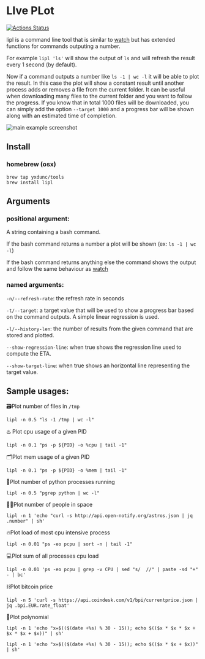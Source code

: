 # LIve PLot
[![Actions Status](https://github.com/yxdunc/lipl/workflows/Rust/badge.svg)](https://github.com/yxdunc/lipl/actions)


lipl is a command line tool that is similar to [watch](https://en.wikipedia.org/wiki/Watch_(Unix)) but has extended functions for commands outputing a number.

For example `lipl 'ls'` will show the output of `ls` and will refresh the result
every 1 second (by default).

Now if a command outputs a number like `ls -1 | wc -l` it will be able to plot
the result. In this case the plot will show a constant result until another 
process adds or removes a file from the current folder. It can be useful when 
downloading many files to the current folder and you want to follow the
progress. If you know that in total 1000 files will be downloaded, you can 
simply add the option `--target 1000` and a progress bar will be shown along 
with an estimated time of completion.

![main example screenshot](../media/screen_shots/polynomial.png?raw=true)


## Install

### homebrew (osx)

```
brew tap yxdunc/tools
brew install lipl
```

## Arguments

### positional argument:

A string containing a bash command.

If the bash command returns a number a plot will be shown (ex: `ls -1 | wc -l`)

If the bash command returns anything else the command shows the output and 
follow the same behaviour as [watch](https://en.wikipedia.org/wiki/Watch_(Unix))

### named arguments:
`-n/--refresh-rate`: the refresh rate in seconds

`-t/--target`: a target value that will be used to show a progress bar based on
 the command outputs. A simple linear regression is used.

`-l/--history-len`: the number of results from the given command that are stored
 and plotted.  

`--show-regression-line`: when true shows the regression line used to compute
the ETA.

`--show-target-line`: when true shows an horizontal line representing the target
value.

## Sample usages:

🗃Plot number of files in `/tmp`
```
lipl -n 0.5 "ls -1 /tmp | wc -l"
```

♨️ Plot cpu usage of a given PID
```
lipl -n 0.1 "ps -p ${PID} -o %cpu | tail -1"
```

🗂Plot mem usage of a given PID
```
lipl -n 0.1 "ps -p ${PID} -o %mem | tail -1"
```

🐍Plot number of python processes running
```
lipl -n 0.5 "pgrep python | wc -l"
```

👩‍🚀Plot number of people in space
```
lipl -n 1 'echo "curl -s http://api.open-notify.org/astros.json | jq .number" | sh'
```

🔥Plot load of most cpu intensive process
```
lipl -n 0.01 "ps -eo pcpu | sort -n | tail -1"
```

💻Plot sum of all processes cpu load
```
lipl -n 0.01 'ps -eo pcpu | grep -v CPU | sed "s/  //" | paste -sd "+" - | bc'
```

⛓Plot bitcoin price
```
lipl -n 5 'curl -s https://api.coindesk.com/v1/bpi/currentprice.json | jq .bpi.EUR.rate_float'
```

🎢Plot polynomial
```
lipl -n 1 'echo "x=$(($(date +%s) % 30 - 15)); echo $(($x * $x * $x + $x * $x + $x))" | sh'
```

```
lipl -n 1 'echo "x=$(($(date +%s) % 30 - 15)); echo $(($x * $x + $x))" | sh'
```

